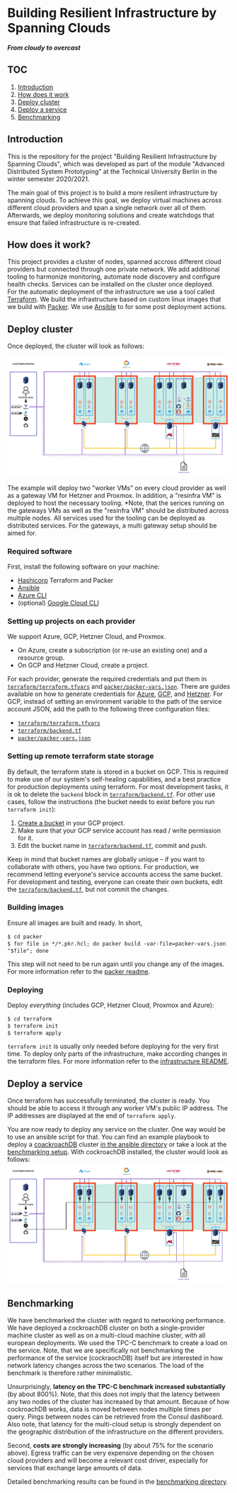 # Building Resilient Infrastructure by Spanning Clouds
***From cloudy to overcast***

## TOC
1. [Introduction](#introduction)
2. [How does it work](#how-does-it-work)
3. [Deploy cluster](#deploy-cluster)
4. [Deploy a service](#deploy-a-service)
5. [Benchmarking](#benchmarking)

## Introduction
This is the repository for the project "Building Resilient Infrastructure by Spanning Clouds", which was developed as 
part of the module "Advanced Distributed System Prototyping" at the Technical University Berlin in the winter semester 
2020/2021.

The main goal of this project is to build a more resilient infrastructure by spanning clouds. To achieve this goal, we 
deploy virtual machines across different cloud providers and span a single network over all of them. Afterwards, we deploy monitoring 
solutions and create watchdogs that ensure that failed infrastructure is re-created.

## How does it work?

This project provides a cluster of nodes, spanned accross different cloud providers but connected through one private network. We add additional tooling to harmonize monitoring, automate node discovery and configure health checks. Services can be installed on the cluster once deployed.  
For the automatic deployment of the infrastructure we use a tool called [Terraform](https://www.terraform.io/). We build the infrastructure based on custom linux images that we build with [Packer](https://www.packer.io/). We use [Ansible](https://www.ansible.com/) to for some post deployment actions.

## Deploy cluster
Once deployed, the cluster will look as follows:

![](.media/resinfra_overview.jpg)

The example will deploy two "worker VMs" on every cloud provider as well as a gateway VM for Hetzner and Proxmox. 
In addition, a "resinfra VM" is deployed to host the necessary tooling. *Note, that the serices running on the gateways 
VMs as well as the "resinfra VM" should be distributed across multiple nodes. 
All services used for the tooling can be deployed as distributed services. For the gateways, a multi gateway setup 
should be aimed for. 

### Required software

First, install the following software on your machine:

- [Hashicorp](https://www.hashicorp.com/) Terraform and Packer
- [Ansible](https://docs.ansible.com/ansible/2.5/installation_guide/intro_installation.html)
- [Azure CLI](https://docs.microsoft.com/en-us/cli/azure/install-azure-cli)
- (optional) [Google Cloud CLI](https://cloud.google.com/sdk/docs/quickstart)

### Setting up projects on each provider

We support Azure, GCP, Hetzner Cloud, and Proxmox. 

- On Azure, create a subscription (or re-use an existing one) and a resource group.
- On GCP and Hetzner Cloud, create a project.

For each provider, generate the required credentials and put them in 
[`terraform/terraform.tfvars`](terraform/terraform.tfvars) and [`packer/packer-vars.json`](packer/packer-vars.json). 
There are guides available on how to generate credentials for 
[Azure](https://registry.terraform.io/providers/hashicorp/azurerm/latest/docs/guides/azure_cli), 
[GCP](https://registry.terraform.io/providers/hashicorp/google/latest/docs/guides/getting_started#adding-credentials), and 
[Hetzner](https://docs.hetzner.cloud/). For GCP, instead of setting an environment variable to the path of the 
service account JSON, add the path to the following three configuration files:

- [`terraform/terraform.tfvars`](terraform/terraform.tfvars)
- [`terraform/backend.tf`](terraform/backend.tf)  
- [`packer/packer-vars.json`](packer/packer-vars.json)

### Setting up remote terraform state storage

By default, the terraform state is stored in a bucket on GCP. This is required to make use of our system's self-healing 
capabilities, and a best practice for production deployments using terraform. For most development tasks, it is ok to 
delete the `backend` block in [`terraform/backend.tf`](terraform/backend.tf). For other use cases, follow the 
instructions (the bucket needs to exist before you run `terraform init`):

1. [Create a bucket](https://console.cloud.google.com/storage/create-bucket) in your GCP project. 
2. Make sure that your GCP service account has read / write permission for it. 
3. Edit the bucket name in [`terraform/backend.tf`](terraform/backend.tf), commit and push.

Keep in mind that bucket names are globally unique – if you want to collaborate with others, you have two options. For 
production, we recommend letting everyone's service accounts access the same bucket. For development and testing, 
everyone can create their own buckets, edit the [`terraform/backend.tf`](terraform/backend.tf), but not commit the 
changes.

### Building images

Ensure all images are built and ready. In short,

```
$ cd packer
$ for file in */*.pkr.hcl; do packer build -var-file=packer-vars.json "$file"; done
```

This step will not need to be run again until you change any of the images. For more information refer to the [packer readme](packer/README.md).

### Deploying

Deploy _everything_ (includes GCP, Hetzner Cloud, Proxmox and Azure): 

```
$ cd terraform
$ terraform init
$ terraform apply
```

`terraform init` is usually only needed before deploying for the very first time. To deploy only parts of the infrastructure, make according changes in the terraform files. For more information refer to the 
[infrastructure README](terraform/README.md).

## Deploy a service 
Once terraform has successfully terminated, the cluster is ready. You should be able to 
access it through any worker VM's public IP address. The IP addresses are displayed at the end of `terraform apply`.

You are now ready to deploy any service on the cluster. One way would be to use an ansible script for that. You can find 
an example playbook to deploy a [coackroachDB](https://www.cockroachlabs.com/) cluster [in the ansible directory](ansible)
or take a look at the [benchmarking setup](benchmarks/code). With cockroachDB installed, the cluster would look as follows:
![](.media/resinfra_with_cdb.jpg)

## Benchmarking
We have benchmarked the cluster with regard to networking performance. We have deployed a cockroachDB cluster on both 
a single-provider machine cluster as well as on a multi-cloud machine cluster, with all european deployments. We used the TPC-C benchmark to create a load
on the service. Note, that we are specifically not benchmarking the performance of the service (cockraochDB) itself but 
are interested in how network latency changes across the two scenarios. The load of the benchmark is therefore rather minimalistic.

Unsurprisingly, **latency on the TPC-C benchmark increased substantially** (by about 800%). Note, that this does not 
imply that the latency between any two nodes of the cluster has increased by that amount. Because of how cockroachDB works, 
data is moved between nodes multiple times per query. Pings between nodes can be retrieved from the Consul dashboard.
Also note, that latency for the multi-cloud setup is strongly dependent on the geographic distribution of the infrastructure on the different 
providers. 

Second, **costs are strongly increasing** (by about 75% for the scenario above). Egress traffic can be very expensive depending
on the chosen cloud providers and will become a relevant cost driver, especially for services that exchange large amounts of data.

Detailed benchmarking results can be found in the [benchmarking directory](benchmarks).

